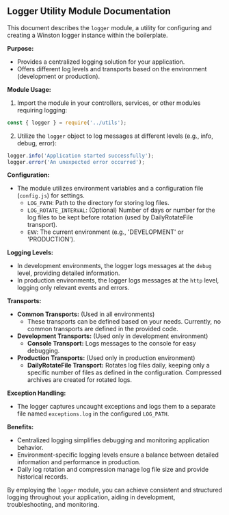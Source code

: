 ## Logger Utility Module Documentation

This document describes the `logger` module, a utility for configuring and creating a Winston logger instance within the boilerplate.

**Purpose:**

- Provides a centralized logging solution for your application.
- Offers different log levels and transports based on the environment (development or production).

**Module Usage:**

1. Import the module in your controllers, services, or other modules requiring logging:

```javascript
const { logger } = require('../utils');
```

2. Utilize the `logger` object to log messages at different levels (e.g., info, debug, error):

```javascript
logger.info('Application started successfully');
logger.error('An unexpected error occurred');
```

**Configuration:**

- The module utilizes environment variables and a configuration file (`config.js`) for settings.
    - `LOG_PATH`: Path to the directory for storing log files.
    - `LOG_ROTATE_INTERVAL`: (Optional) Number of days or number for the log files to be kept before rotation (used by DailyRotateFile transport).
    - `ENV`: The current environment (e.g., 'DEVELOPMENT' or 'PRODUCTION').

**Logging Levels:**

- In development environments, the logger logs messages at the `debug` level, providing detailed information.
- In production environments, the logger logs messages at the `http` level, logging only relevant events and errors.

**Transports:**

- **Common Transports:** (Used in all environments)
    - These transports can be defined based on your needs. Currently, no common transports are defined in the provided code.
- **Development Transports:** (Used only in development environment)
    - **Console Transport:** Logs messages to the console for easy debugging.
- **Production Transports:** (Used only in production environment)
    - **DailyRotateFile Transport:** Rotates log files daily, keeping only a specific number of files as defined in the configuration. Compressed archives are created for rotated logs.

**Exception Handling:**

- The logger captures uncaught exceptions and logs them to a separate file named `exceptions.log` in the configured `LOG_PATH`.

**Benefits:**

- Centralized logging simplifies debugging and monitoring application behavior.
- Environment-specific logging levels ensure a balance between detailed information and performance in production.
- Daily log rotation and compression manage log file size and provide historical records.

By employing the `logger` module, you can achieve consistent and structured logging throughout your application, aiding in development, troubleshooting, and monitoring.

